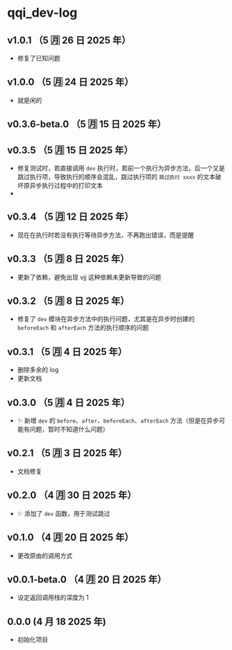 # qqi_dev-log

## v1.0.1 （5 🈷️ 26 日 2025 年）

- 修复了已知问题

## v1.0.0 （5 🈷️ 24 日 2025 年）

- 就是闲的

## v0.3.6-beta.0 （5 🈷️ 15 日 2025 年）

## v0.3.5 （5 🈷️ 15 日 2025 年）

- 修复测试时，若直接调用 `dev` 执行时，若前一个执行为异步方法，后一个又是跳过执行项，导致执行的顺序会混乱，跳过执行项的 `跳过执行 xxxx` 的文本破坏原异步执行过程中的打印文本
-

## v0.3.4 （5 🈷️ 12 日 2025 年）

- 现在在执行时若没有执行等待异步方法，不再跑出错误，而是提醒

## v0.3.3 （5 🈷️ 8 日 2025 年）

- 更新了依赖，避免出现 vjj 这种依赖未更新导致的问题

## v0.3.2 （5 🈷️ 8 日 2025 年）

- 修复了 `dev` 模块在异步方法中的执行问题，尤其是在异步时创建的 `beforeEach` 和 `afterEach` 方法的执行顺序的问题

## v0.3.1 （5 🈷️ 4 日 2025 年）

- 删除多余的 log
- 更新文档

## v0.3.0 （5 🈷️ 4 日 2025 年）

- ✨ 新增 `dev` 的 `before`、`after`、`beforeEach`、`afterEach` 方法（但是在异步可能有问题，暂时不知道什么问题）

## v0.2.1 （5 🈷️ 3 日 2025 年）

- 文档修复

## v0.2.0 （4 🈷️ 30 日 2025 年）

- ✨ 添加了 `dev` 函数，用于测试跳过

## v0.1.0 （4 🈷️ 20 日 2025 年）

- 更改原由的调用方式

## v0.0.1-beta.0 （4 🈷️ 20 日 2025 年）

- 设定返回调用栈的深度为 1

## 0.0.0 (4 月 18 2025 年)

- 初始化项目
